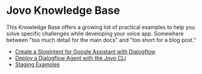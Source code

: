 # Jovo Knowledge Base

This Knowledge Base offers a growing list of practical examples to help you solve specific challenges while developing your voice app. Somewhere between "too much detail for the main docs" and "too short for a blog post."

* [Create a StopIntent for Google Assistant with Dialogflow](./stopintent-dialogflow.md './kb/stopintent-dialogflow')
* [Deploy a Dialogflow Agent with the Jovo CLI](./deploy-dialogflow-agent.md './kb/deploy-dialogflow-agent')
* [Staging Examples](./staging-examples.md './kb/staging-examples')


<!--[metadata]: {"title": "Jovo Knowledge Base", 
                "description": "Practical examples for voice app development with Jovo",
                "activeSections": ["kb"],
                "expandedSections": "kb",
                "inSections": "kb",
                "breadCrumbs": {"Docs": "docs",
				"Knowledge Base": "docs/kb"
                                },
		"commentsID": "framework/docs/kb",
		"route": "docs/kb"
                }-->
